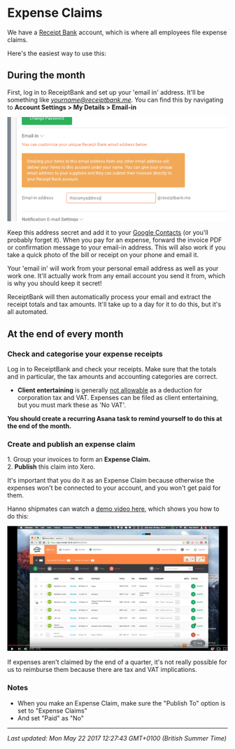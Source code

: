 # Expense Claims

<p>We have a <a href="http://receipt-bank.co.uk/">Receipt Bank</a> account, which is where all employees file expense claims.</p>
<p>Here's the easiest way to use this:</p>
<h2><a id="user-content-during-the-month" class="anchor" href="https://github.com/wearehanno/playbook/wiki/Expense-Claims#during-the-month" aria-hidden="true"></a>During the month</h2>
<p>First, log in to ReceiptBank and set up your 'email in' address. It'll be something like <em><a href="mailto:yourname@receiptbank.me">yourname@receiptbank.me</a></em>. You can find this by navigating to <strong>Account Settings &gt; My Details &gt; Email-in</strong></p>


![](/images/1495452232-expense1.png "")


<p>Keep this address secret and add it to your <a href="https://www.google.com/contacts/u/0/?cplus=0">Google Contacts</a> (or you'll probably forget it). When you pay for an expense, forward the invoice PDF or confirmation message to your email-in address. This will also work if you take a quick photo of the bill or receipt on your phone and email it.</p>
<p>Your 'email in' will work from your personal email address as well as your work one. It'll actually work from any email account you send it from, which is why you should keep it secret!</p>
<p>ReceiptBank will then automatically process your email and extract the receipt totals and tax amounts. It'll take up to a day for it to do this, but it's all automated.</p>
<h2><a id="user-content-at-the-end-of-every-month" class="anchor" href="https://github.com/wearehanno/playbook/wiki/Expense-Claims#at-the-end-of-every-month" aria-hidden="true"></a>At the end of every month</h2>
<h3>Check and categorise your expense receipts</h3>
<p>Log in to ReceiptBank and check your receipts. Make sure that the totals and in particular, the tax amounts and accounting categories are correct.</p>
<ul>
<li><strong>Client entertaining</strong> is generally <span style="text-decoration: underline;">not allowable</span> as a deduction for corporation tax and VAT. Expenses can be filed as client entertaining, but you must mark these as 'No VAT'.</li>
</ul>
<p><strong>You should create a recurring Asana task to remind yourself to do this at the end of the month.</strong>&nbsp;</p>
<h3>Create and publish an expense claim</h3>
<p>1. Group your invoices to form an <strong>Expense Claim.<br /></strong>2. <strong>Publish</strong> this claim into Xero.</p>
<p>It's important that you do it as an Expense Claim because otherwise the expenses won't be connected to your account, and you won't get paid for them.</p>
<p>Hanno shipmates can watch a <a href="https://www.youtube.com/watch?v=r0nPtXFTA6o&amp;feature=youtu.be">demo video here</a>, which shows you how to do this:</p>


![](/images/1495452273-expense2.png "")


<p>If expenses aren't claimed by the end of a quarter, it's not really possible for us to reimburse them because there are tax and VAT implications.</p>
<h3><a id="user-content-notes" class="anchor" href="https://github.com/wearehanno/playbook/wiki/Expense-Claims#notes" aria-hidden="true"></a>Notes</h3>
<ul>
<li>When you make an Expense Claim, make sure the "Publish To" option is set to "Expense Claims"</li>
<li>And set "Paid" as "No"</li>
</ul>

<hr />

_Last updated: Mon May 22 2017 12:27:43 GMT+0100 (British Summer Time)_